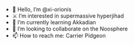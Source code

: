 - 👋 Hello, I’m @xi-orionis
- ⚔ I’m interested in supermassive hyperjihad
- 🌱 I’m currently learning Akkadian
- 🧠 I’m looking to collaborate on the Noosphere
- 📫 How to reach me: Carrier Pidgeon

<!---
xi-orionis/xi-orionis is a ✨ special ✨ repository because its `README.md` (this file) appears on your GitHub profile.
You can click the Preview link to take a look at your changes.
--->
